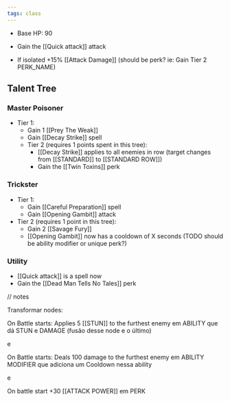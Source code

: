 ```yaml
---
tags: class
---
```

* Base HP: 90
- Gain the [[Quick attack]] attack
* If isolated +15% [[Attack Damage]] (should be perk? ie: Gain Tier 2 PERK_NAME)

## Talent Tree

### Master Poisoner
- Tier 1:
	- Gain 1 [[Prey The Weak]]
	- Gain [[Decay Strike]] spell
  - Tier 2 (requires 1 points spent in this tree):
	 - [[Decay Strike]] applies to all enemies in row (target changes from [[STANDARD]] to [[STANDARD ROW]])
	 -  Gain the [[Twin Toxins]] perk

### Trickster
- Tier 1:
	- Gain [[Careful Preparation]] spell
	- Gain [[Opening Gambit]] attack
- Tier 2 (requires 1 point in this tree):
	- Gain 2 [[Savage Fury]]
	- [[Opening Gambit]] now has a cooldown of X seconds (TODO should be ability modifier or unique perk?)


### Utility
- [[Quick attack]] is a spell now
- Gain the [[Dead Man Tells No Tales]] perk


// notes

Transformar nodes:

On Battle starts:  Applies 5 [[STUN]] to the furthest enemy
em
ABILITY que dá STUN e DAMAGE (fusão desse node e o último)

e

On Battle starts: Deals 100 damage to the furthest enemy
em
ABILITY MODIFIER que adiciona um Cooldown nessa ability

e

On battle start +30 [[ATTACK POWER]]
em
PERK

